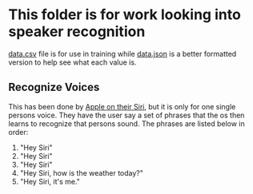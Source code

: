 # This folder is for work looking into speaker recognition
[data.csv](recognition/Audio/data.csv) file is for use in training while [data.json](recognition/Audio/data.json) is a better formatted version to help see what each value is.

## Recognize Voices
This has been done by [Apple on their Siri](https://machinelearning.apple.com/research/personalized-hey-siri), but it is only for one single persons voice.
They have the user say a set of phrases that the os then learns to recognize that persons 
sound. The phrases are listed below in order:
1. "Hey Siri"
2. "Hey Siri"
3. "Hey Siri"
4. "Hey Siri, how is the weather today?"
5. "Hey Siri, it's me."